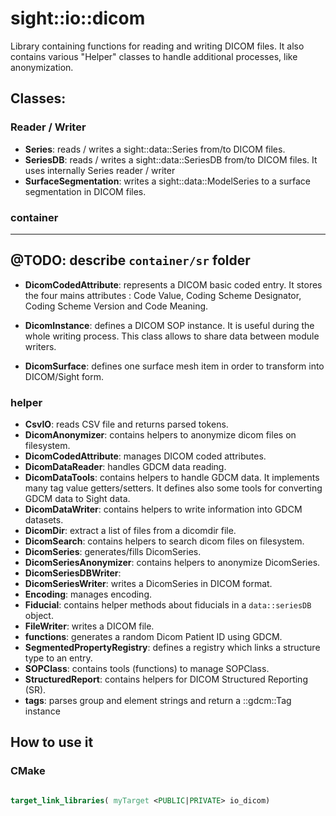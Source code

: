 # sight::io::dicom

Library containing functions for reading and writing DICOM files. It also contains various "Helper" classes to handle additional processes, like anonymization. 

## Classes:

### Reader / Writer

- **Series**: reads / writes a sight::data::Series from/to DICOM files.
- **SeriesDB**: reads / writes a sight::data::SeriesDB from/to DICOM files. It uses internally Series reader / writer
- **SurfaceSegmentation**: writes a sight::data::ModelSeries to a surface segmentation in DICOM files.

### container
-----------------------------------
@TODO: describe `container/sr` folder 
-----------------------------------
- **DicomCodedAttribute**: represents a DICOM basic coded entry. 
  It stores the four mains attributes : Code Value, Coding Scheme Designator, Coding Scheme Version and Code Meaning.
  
- **DicomInstance**: defines a DICOM SOP instance. It is useful during the whole writing process.
  This class allows to share data between module writers.
  
- **DicomSurface**: defines one surface mesh item in order to transform into DICOM/Sight form.

### helper
- **CsvIO**:  reads CSV file and returns parsed tokens.
- **DicomAnonymizer**: contains helpers to anonymize dicom files on filesystem.
- **DicomCodedAttribute**: manages DICOM coded attributes.
- **DicomDataReader**: handles GDCM data reading.
- **DicomDataTools**: contains helpers to handle GDCM data.
  It implements many tag value getters/setters. 
  It defines also some tools for converting GDCM data to Sight data.
- **DicomDataWriter**: contains helpers to write information into GDCM datasets.
- **DicomDir**: extract a list of files from a dicomdir file.
- **DicomSearch**: contains helpers to search dicom files on filesystem.
- **DicomSeries**: generates/fills DicomSeries.
- **DicomSeriesAnonymizer**: contains helpers to anonymize DicomSeries.
- **DicomSeriesDBWriter**:
- **DicomSeriesWriter**: writes a DicomSeries in DICOM format.
- **Encoding**: manages encoding.
- **Fiducial**: contains helper methods about fiducials in a `data::seriesDB` object.
- **FileWriter**: writes a DICOM file.
- **functions**: generates a random Dicom Patient ID using GDCM.
- **SegmentedPropertyRegistry**: defines a registry which links a structure type to an entry.
- **SOPClass**: contains tools (functions) to manage SOPClass.
- **StructuredReport**: contains helpers for DICOM Structured Reporting (SR).
- **tags**: parses group and element strings and return a ::gdcm::Tag instance

## How to use it

### CMake

```cmake

target_link_libraries( myTarget <PUBLIC|PRIVATE> io_dicom)

```

